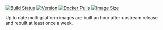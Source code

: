 
[![Build Status](https://github.com/jauderho/dockerfiles/workflows/gron/badge.svg)](https://github.com/jauderho/dockerfiles/actions)
[![Version](https://img.shields.io/docker/v/jauderho/gron/latest)](https://github.com/tomnomnom/gron)
[![Docker Pulls](https://img.shields.io/docker/pulls/jauderho/gron)](https://hub.docker.com/r/jauderho/gron/)
[![Image Size](https://img.shields.io/docker/image-size/jauderho/gron/latest)](https://hub.docker.com/r/jauderho/gron/)

Up to date multi-platform images are built an hour after upstream release and rebuilt at least once a week.
